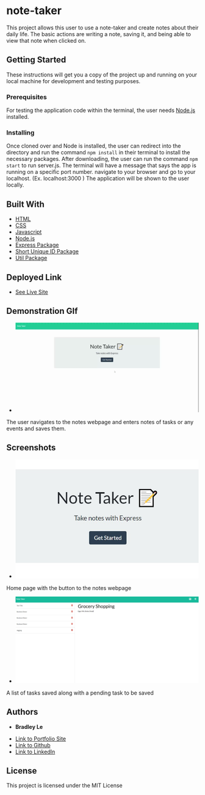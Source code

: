 # note-taker

This project allows this user to use a note-taker and create notes about their daily life. The basic actions are writing a note, saving it, and being able to view that note when clicked on.

## Getting Started

These instructions will get you a copy of the project up and running on your local machine for development and testing purposes.

### Prerequisites

For testing the application code within the terminal, the user needs [Node.js](https://nodejs.org/en/docs/) installed.

### Installing

Once cloned over and Node is installed, the user can redirect into the directory and run the command `npm install` in their terminal to install the necessary packages. After downloading, the user can run the command `npm start` to run server.js. The terminal will have a message that says the app is running on a specific port number. navigate to your browser and go to your localhost. (Ex. localhost:3000 ) The application will be shown to the user locally.

## Built With

* [HTML](https://developer.mozilla.org/en-US/docs/Web/HTML)
* [CSS](https://developer.mozilla.org/en-US/docs/Web/CSS)
* [Javascript](https://developer.mozilla.org/en-US/docs/Web/JavaScript)
* [Node.js](https://nodejs.org/en/docs/)
* [Express Package](https://www.npmjs.com/package/express)
* [Short Unique ID Package](https://www.npmjs.com/package/short-unique-id)
* [Util Package](https://www.npmjs.com/package/util)

## Deployed Link

* [See Live Site](https://shielded-shelf-75023.herokuapp.com/)

## Demonstration GIf

* ![Demonstration Gif](images/demonstration.gif)

The user navigates to the notes webpage and enters notes of tasks or any events and saves them.

## Screenshots

* ![Screenshot 1](images/screenshot1.jpg)

Home page with the button to the notes webpage

* ![Screenshot 2](images/screenshot2.jpg)

A list of tasks saved along with a pending task to be saved

## Authors

* **Bradley Le** 

- [Link to Portfolio Site](https://pentazoned.github.io/portfolio-v2/)
- [Link to Github](https://github.com/PentaZoned)
- [Link to LinkedIn](https://www.linkedin.com/in/bradley-le-/)

## License

This project is licensed under the MIT License 